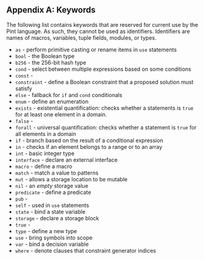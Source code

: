 ## Appendix A: Keywords

The following list contains keywords that are reserved for current use by the Pint language. As
such, they cannot be used as identifiers. Identifiers are names of macros, variables, tuple fields,
modules, or types.

- `as` - perform primitive casting or rename items in `use` statements
- `bool` - the Boolean type
- `b256` - the 256-bit hash type
- `cond` - select between multiple expressions based on some conditions
- `const` -
- `constraint` - define a Boolean constraint that a proposed solution must satisfy
- `else` - fallback for `if` and `cond` conditionals
- `enum` - define an enumeration
- `exists` - existential quantification: checks whether a statements is `true` for at least one
  element in a domain.
- `false` -
- `forall` - universal quantification: checks whether a statement is `true` for all elements in a
  domain
- `if` - branch based on the result of a conditional expression
- `in` - checks if an element belongs to a range or to an array
- `int` - basic integer type
- `interface` - declare an external interface
- `macro` - define a macro
- `match` - match a value to patterns
- `mut` - allows a storage location to be mutable
- `nil` - an _empty_ storage value
- `predicate` - define a predicate
- `pub` -
- `self` - used in `use` statements
- `state` - bind a state variable
- `storage` - declare a storage block
- `true` -
- `type` - define a new type
- `use` - bring symbols into scope
- `var` - bind a decision variable
- `where` - denote clauses that constraint generator indices
